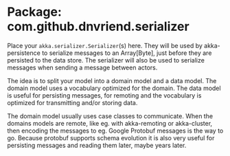 # Package: com.github.dnvriend.serializer
Place your `akka.serializer.Serializer`(s) here. They will be used by akka-persistence to serialize
messages to an Array[Byte], just before they are persisted to the data store. The serializer will also be used to 
serialize messages when sending a message between actors.

The idea is to split your model into a domain model and a data model. The domain model uses a vocabulary
optimized for the domain. The data model is useful for persisting messages, for remoting and the vocabulary is 
optimized for transmitting and/or storing data. 

The domain model usually uses case classes to communicate. When the domains models are remote, like eg. with 
akka-remoting or akka-cluster, then encoding the messages to eg. Google Protobuf messages is the way to go. Because protobuf 
supports schema evolution it is also very useful for persisting messages and reading them later, maybe years later. 